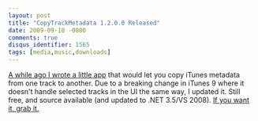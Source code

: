 ```yaml
---
layout: post
title: "CopyTrackMetadata 1.2.0.0 Released"
date: 2009-09-18 -0800
comments: true
disqus_identifier: 1565
tags: [media,music,downloads]
---
```

[A while ago I wrote a little
app](/archive/2007/10/29/copytrackmetadata-copy-itunes-track-info.aspx)
that would let you copy iTunes metadata from one track to another. Due
to a breaking change in iTunes 9 where it doesn't handle selected tracks
in the UI the same way, I updated it. Still free, and source available
(and updated to .NET 3.5/VS 2008). [If you want it, grab
it.](/archive/2007/10/29/copytrackmetadata-copy-itunes-track-info.aspx)
